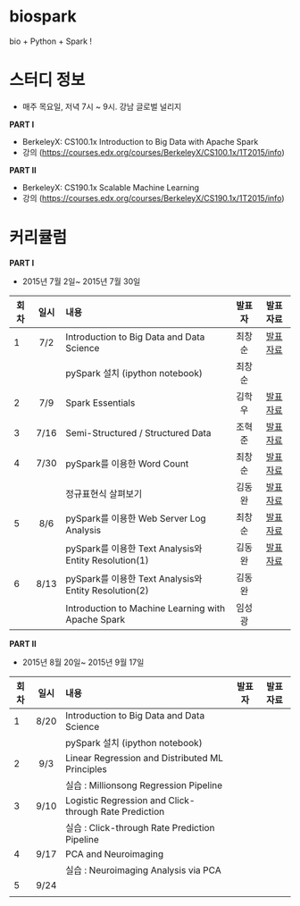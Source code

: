 # biospark
bio + Python + Spark !


# 스터디 정보 
* 매주 목요일, 저녁 7시 ~ 9시. 강남 글로벌 널리지

<b>PART I</b>
* BerkeleyX: CS100.1x Introduction to Big Data with Apache Spark 
* 강의 (https://courses.edx.org/courses/BerkeleyX/CS100.1x/1T2015/info)  

<b>PART II</b>
* BerkeleyX: CS190.1x Scalable Machine Learning
* 강의 (https://courses.edx.org/courses/BerkeleyX/CS190.1x/1T2015/info)

# 커리큘럼
<b>PART I</b>
* 2015년 7월 2일~ 2015년 7월 30일  

| 회차  | 일시   | 내용                                  | 발표자  |              발표자료                    |
| ----- |:------:| :-------------------------------------|:-------:|:----------------------------------------: |
| 1 |7/2|Introduction to Big Data and Data Science|최창순|[발표자료](http://nbviewer.ipython.org/github/biospin/biospark/blob/master/Part1/Week1/20150702_BioSpark_Part1-1.ipynb) |
|   |    |pySpark 설치 (ipython notebook)   |최창순|                |
| 2 |7/9 |Spark Essentials                  |김학우 |[발표자료](https://docs.google.com/presentation/d/1MwPX4AgAgnyi2mDWDtZnNbBhkuI9Atgm0ys48kC_4H0/edit#slide=id.p3)|
| 3 |7/16|Semi-Structured / Structured Data | 조혁준 |[발표자료](http://nbviewer.ipython.org/github/biospin/biospark/blob/master/Part1/Week3/biospark.ipynb)|
| 4 |7/30|pySpark를 이용한 Word Count  | 최창순 |[발표자료](http://nbviewer.ipython.org/github/biospin/biospark/blob/master/Part1/Week4/lab1_word_count_student_Answer_CS_20150730.ipynb)|
|   |    |정규표현식 살펴보기| 김동완 |[발표자료](https://docs.google.com/document/d/1E185qknU4exS_V8vxg6HAlEtS3Gmw3LQnv6bXM_2UOw/edit)|
| 5 |8/6|pySpark를 이용한 Web Server Log Analysis| 최창순  |[발표자료](http://nbviewer.ipython.org/github/biospin/biospark/blob/master/Part1/Week5/lab2_apache_log_student_Answer_CS_20150806.ipynb)|
|   |    |pySpark를 이용한 Text Analysis와 Entity Resolution(1) | 김동완 |[발표자료](http://nbviewer.ipython.org/github/biospin/biospark/blob/master/Part1/Week5/2015_08_06_lab3_text_analysis_and_entity_resolution_student.ipynb)|
| 6 |8/13|pySpark를 이용한 Text Analysis와 Entity Resolution(2) | 김동완 | |
|   |    |Introduction to Machine Learning with Apache Spark | 임성광| |


<b>PART II</b>
* 2015년 8월 20일~ 2015년 9월 17일  

| 회차  | 일시   | 내용                                  | 발표자  |              발표자료                    |
| ----- |:------:| :-------------------------------------|:-------:|:----------------------------------------: |
| 1 |8/20|Introduction to Big Data and Data Science        |         |                                           |
|   |    |pySpark 설치 (ipython notebook)                 |         |                                          |
| 2 |9/3 |Linear Regression and Distributed ML Principles |         |                                          |
|   |    |실습 : Millionsong Regression Pipeline           |         |                                          |
| 3 |9/10|Logistic Regression and Click-through Rate Prediction  |     |                                          |
|   |    |실습 : Click-through Rate Prediction Pipeline          |     |                                          |
| 4 |9/17|PCA and Neuroimaging                            |         |                                           |
|   |    |실습 : Neuroimaging Analysis via PCA            |         |                                          | 
| 5 |9/24|                                                |         |                                           |
|   |    |                                                 |   |                                           |

